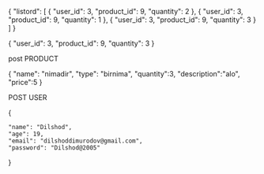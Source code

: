 {
    "listord": [
        {
            "user_id": 3,
            "product_id": 9,
            "quantity": 2
        },
        {
            "user_id": 3,
            "product_id": 9,
            "quantity": 1
        },
        {
            "user_id": 3,
            "product_id": 9,
            "quantity": 3
        }
    ]
}


{
    "user_id": 3,
    "product_id": 9,
    "quantity": 3
}




post PRODUCT

{
    "name": "nimadir",
    "type": "birnima",
    "quantity":3,
    "description":"alo",
    "price":5
}


POST USER 

{
    

    "name": "Dilshod",
    "age": 19,
    "email": "dilshoddimurodov@gmail.com",
    "password": "Dilshod@2005"

}



